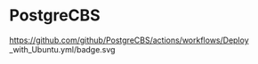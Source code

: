 # PostgreCBS


https://github.com/github/PostgreCBS/actions/workflows/Deploy _with_Ubuntu.yml/badge.svg
